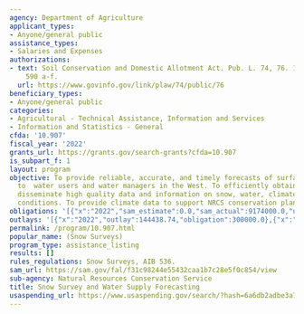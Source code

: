 ```yaml
---
agency: Department of Agriculture
applicant_types:
- Anyone/general public
assistance_types:
- Salaries and Expenses
authorizations:
- text: Soil Conservation and Domestic Allotment Act. Pub. L. 74, 76. 16 U.S.C. &sect;
    590 a-f.
  url: https://www.govinfo.gov/link/plaw/74/public/76
beneficiary_types:
- Anyone/general public
categories:
- Agricultural - Technical Assistance, Information and Services
- Information and Statistics - General
cfda: '10.907'
fiscal_year: '2022'
grants_url: https://grants.gov/search-grants?cfda=10.907
is_subpart_f: 1
layout: program
objective: To provide reliable, accurate, and timely forecasts of surface water supply
  to  water users and water managers in the West. To efficiently obtain, manage, and
  disseminate high quality data and information on snow, water, climate, and hydrologic
  conditions. To provide climate data to support NRCS conservation planning tools.
obligations: '[{"x":"2022","sam_estimate":0.0,"sam_actual":9174000.0,"usa_spending_actual":300000.0},{"x":"2023","sam_estimate":17661000.0,"sam_actual":0.0,"usa_spending_actual":1726959.0},{"x":"2024","sam_estimate":17017000.0,"sam_actual":0.0,"usa_spending_actual":740000.0}]'
outlays: '[{"x":"2022","outlay":144438.74,"obligation":300000.0},{"x":"2023","outlay":318733.01,"obligation":1726959.0},{"x":"2024","outlay":0.0,"obligation":740000.0}]'
permalink: /program/10.907.html
popular_name: (Snow Surveys)
program_type: assistance_listing
results: []
rules_regulations: Snow Surveys, AIB 536.
sam_url: https://sam.gov/fal/f31c98244e55432caa1b7c28e5f0c854/view
sub-agency: Natural Resources Conservation Service
title: Snow Survey and Water Supply Forecasting
usaspending_url: https://www.usaspending.gov/search/?hash=6a6db2adbe3a71d6e4590f5d6497e535
---
```

